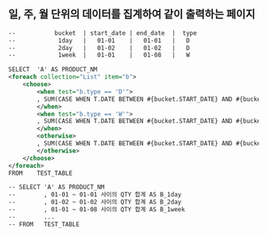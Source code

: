 <!-- --- --><!-- title: 응용 --><!-- updated: 2023-01-06 07:49:04Z --><!-- created: 2022-12-23 06:09:59Z --><!-- latitude: 37.24108640 --><!-- longitude: 127.17755370 --><!-- altitude: 0.0000 --><!-- --- -->## 일, 주, 월 단위의 데이터를 집계하여 같이 출력하는 페이지```xml--           bucket  | start_date | end_date  |  type--            1day   |   01-01    |   01-01   |   D--            2day   |   01-02    |   01-02   |   D--            1week  |   01-01    |   01-08   |   WSELECT	'A' AS PRODUCT_NM<foreach collection="List" item="b">	<choose>		<when test="b.type == 'D'">		, SUM(CASE WHEN T.DATE BETWEEN #{bucket.START_DATE} AND #{bucket.END_DATE} THEN T.QTY ELSE 0 END) AS B_${bucket.bucket}		</when>		<when test="b.type == 'W'">		, SUM(CASE WHEN T.DATE BETWEEN #{bucket.START_DATE} AND #{bucket.END_DATE} THEN T.QTY ELSE 0 END) AS B_${bucket.bucket}		</when>		<otherwise>		, SUM(CASE WHEN T.DATE BETWEEN #{bucket.START_DATE} AND #{bucket.END_DATE} THEN T.QTY ELSE 0 END) AS B_${bucket.bucket}		</otherwise>	</choose></foreach>FROM	TEST_TABLE-- SELECT 'A' AS PRODUCT_NM--        , 01-01 ~ 01-01 사이의 QTY 합계 AS B_1day--        , 01-02 ~ 01-02 사이의 QTY 합계 AS B_2day--        , 01-01 ~ 01-08 사이의 QTY 합계 AS B_1week--        ...-- FROM   TEST_TABLE```